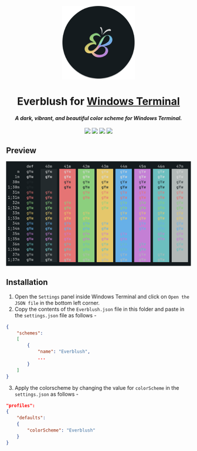 <div align="center">
    <img src="https://raw.githubusercontent.com/Everblush/.github/main/assets/logo.png" height="200px" width="200px" alt="logo"> 
</div>

<h1 align="center">Everblush for <a href="https://github.com/microsoft/terminal">Windows Terminal</a></h1>

<h4 align="center"><i>A dark, vibrant, and beautiful color scheme for Windows Terminal.</i></h4>

<p align="center">
    <a href="https://github.com/Everblush/terminal-emulators/stars"><img src="https://img.shields.io/github/stars/Everblush/terminal-emulators?color=e57474&labelColor=1e2528&style=for-the-badge"></a>
    <a href="https://github.com/Everblush/terminal-emulators/issues"><img src="https://img.shields.io/github/issues/Everblush/terminal-emulators?color=67b0e8&labelColor=1e2528&style=for-the-badge"></a>
    <a href="https://github.com/Everblush/terminal-emulators/blob/main/LICENSE"><img src="https://img.shields.io/static/v1?label=license&message=MIT&color=8ccf7e&labelColor=1e2528&style=for-the-badge"></a>
    <a href="https://github.com/Everblush/terminal-emulators/network/members"><img src="https://img.shields.io/github/forks/Everblush/terminal-emulators?color=e5c76b&labelColor=1e2528&style=for-the-badge"></a>
</p>

## Preview

![Everblush Windows Terminal](https://raw.githubusercontent.com/Everblush/terminal-emulators/main/assets/Everblush-Windows-Terminal.webp)

## Installation

1. Open the `Settings` panel inside Windows Terminal and click on `Open the JSON file` in the bottom left corner.
2. Copy the contents of the `Everblush.json` file in this folder and paste in the `settings.json` file as follows -
```json
{
    "schemes":
    [
        {
            "name": "Everblush",
            ...
        }
    ]
}
```
3. Apply the colorscheme by changing the value for `colorScheme` in the `settings.json` as follows -
```json
"profiles":
{
    "defaults":
    {
        "colorScheme": "Everblush"
    }
}
```
